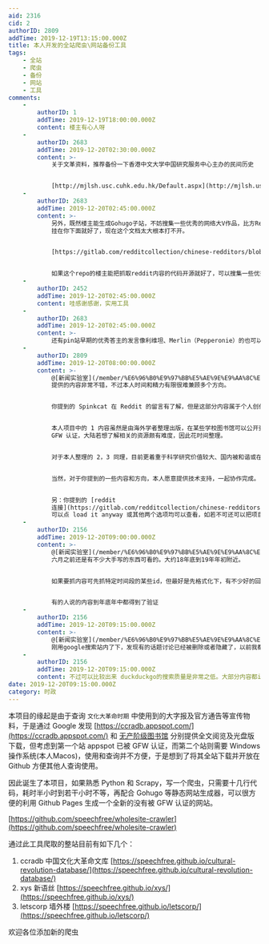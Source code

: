 ```yaml
---
aid: 2316
cid: 2
authorID: 2809
addTime: 2019-12-19T13:15:00.000Z
title: 本人开发的全站爬虫\网站备份工具
tags:
    - 全站
    - 爬虫
    - 备份
    - 网站
    - 工具
comments:
    -
        authorID: 1
        addTime: 2019-12-19T18:00:00.000Z
        content: 楼主有心人呀
    -
        authorID: 2683
        addTime: 2019-12-20T02:30:00.000Z
        content: >-
            关于文革资料，推荐备份一下香港中文大学中国研究服务中心主办的民间历史


            [http://mjlsh.usc.cuhk.edu.hk/Default.aspx](http://mjlsh.usc.cuhk.edu.hk/Default.aspx)
    -
        authorID: 2683
        addTime: 2019-12-20T02:45:00.000Z
        content: >-
            另外，既然楼主能生成Gohugo子站，不妨搜集一些优秀的网络大V作品，比方Reddit/u/Spinkcat的发言很不错，如果能把下面的文档按主题切分成文章，做一个/CNRedditors
            挂在你下面就好了，现在这个文档太大根本打不开。


            [https://gitlab.com/redditcollection/chinese-redditors/blob/master/Spinkcat\_comments.md](https://gitlab.com/redditcollection/chinese-redditors/blob/master/Spinkcat_comments.md)


            如果这个repo的楼主能把抓取reddit内容的代码开源就好了，可以搜集一些优秀的答主
    -
        authorID: 2452
        addTime: 2019-12-20T02:45:00.000Z
        content: 哇感谢感谢，实用工具
    -
        authorID: 2683
        addTime: 2019-12-20T02:45:00.000Z
        content: >-
            还有pin站早期的优秀答主的发言像利维坦、Merlin（Pepperonie）的也可以搜集一些，直接从它的公开的数据库里面提取即可。总觉得有些优秀答主现在散了挺可惜的，想搜集起来做个档案。Spinkcat一直在产出内容，非常赏心悦目。
    -
        authorID: 2809
        addTime: 2019-12-20T08:00:00.000Z
        content: >-
            @[新闻实验室](/member/%E6%96%B0%E9%97%BB%E5%AE%9E%E9%AA%8C%E5%AE%A4) #5
            提供的内容非常不错，不过本人时间和精力有限很难兼顾多个方向。


            你提到的 Spinkcat 在 Reddit 的留言有了解，但是这部分内容属于个人创作，需要向对方申请版权。


            本人项目中的 1 内容虽然是由海外学者整理出版，在某些学校图书馆可以公开查阅，但本人认为其设计的事件对中国影响非常之大，且若干在线资源被
            GFW 认证，大陆若想了解相关的资源颇有难度，因此花时间整理。


            对于本人整理的 2，3 同理，目前更着重于科学研究价值较大、国内被和谐或在国内不易访问的内容。


            当然，对于你提到的一些内容和方向，本人愿意提供技术支持，一起协作完成。


            另：你提到的 [reddit
            连接](https://gitlab.com/redditcollection/chinese-redditors/blob/master/Spinkcat_comments.md?expanded=true&viewer=rich)
            可以点 load it anyway 或其他两个选项均可以查看，如若不可还可以把项目 clone 到本地查看。
    -
        authorID: 2156
        addTime: 2019-12-20T09:00:00.000Z
        content: >-
            @[新闻实验室](/member/%E6%96%B0%E9%97%BB%E5%AE%9E%E9%AA%8C%E5%AE%A4) #5
            六月之前还是有不少大手写的东西可看的。大约18年底到19年年初附近。


            如果要抓内容可先抓特定时间段的某些id，但最好是先格式化下，有不少好的回答都淹没在很多普通问题下，而且也不是我们认证过的那些id，很多都是匿名的。


            有的人说的内容到年底年中都得到了验证
    -
        authorID: 2156
        addTime: 2019-12-20T09:15:00.000Z
        content: >-
            @[新闻实验室](/member/%E6%96%B0%E9%97%BB%E5%AE%9E%E9%AA%8C%E5%AE%A4) #5
            刚用google搜索站内了下，发现有的话题讨论已经被删除或者隐藏了，以前我都是截图保存有用或有意思的回答的，现在看，真正包含信息量的讨论还真的不能人多，人一多说真话的人就会走。
    -
        authorID: 2156
        addTime: 2019-12-20T09:15:00.000Z
        content: 不过可以比较出来 duckduckgo的搜索质量是非常之低。大部分内容都index不到。
date: 2019-12-20T09:15:00.000Z
category: 时政
---
```


本项目的缘起是由于查询 `文化大革命时期` 中使用到的大字报及官方通告等宣传物料，于是通过 Google 发现 [https://ccradb.appspot.com/](https://ccradb.appspot.com/) 和 [无产阶级图书馆](https://library.proletarian.me/download.php?book=%E4%B8%AD%E5%9B%BD%E6%96%87%E5%8C%96%E5%A4%A7%E9%9D%A9%E5%91%BD%E6%96%87%E5%BA%93&link=books%2F58eebcc7f061d4789fb2757c1c9b964e.zip) 分别提供全文阅览及光盘版下载，但考虑到第一个站 appspot 已被 GFW 认证，而第二个站则需要 Windows 操作系统(本人Macos)，使用和查询并不方便，于是想到了将其全站下载并开放在 Github 方便其他人查询使用。

因此诞生了本项目，如果熟悉 Python 和 Scrapy，写一个爬虫，只需要十几行代码，耗时半小时到若干小时不等，再配合 Gohugo 等静态网站生成器，可以很方便的利用 Github Pages 生成一个全新的没有被 GFW 认证的网站。

[https://github.com/speechfree/wholesite-crawler](https://github.com/speechfree/wholesite-crawler)

通过此工具爬取的整站目前有如下几个：

1.  ccradb 中国文化大革命文库 [https://speechfree.github.io/cultural-revolution-database/](https://speechfree.github.io/cultural-revolution-database/)
2.  xys 新语丝 [https://speechfree.github.io/xys/](https://speechfree.github.io/xys/)
3.  letscorp 墙外楼 [https://speechfree.github.io/letscorp/](https://speechfree.github.io/letscorp/)

欢迎各位添加新的爬虫
